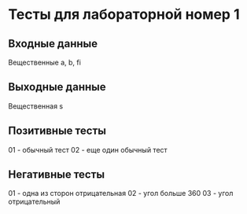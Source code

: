 # Тесты для лабораторной номер 1

## Входные данные
Вещественные a, b, fi

## Выходные данные
Вещественная s

## Позитивные тесты
01 - обычный тест
02 - еще один обычный тест

## Негативные тесты
01 - одна из сторон отрицательная
02 - угол больше 360
03 - угол отрицательный
